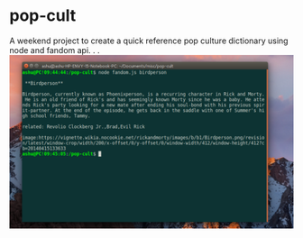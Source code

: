 # pop-cult
A weekend project to create a quick reference pop culture dictionary using node and fandom api.
.
.
![usage demo](https://raw.githubusercontent.com/ashu6842/pop-cult/master/demo.png)
